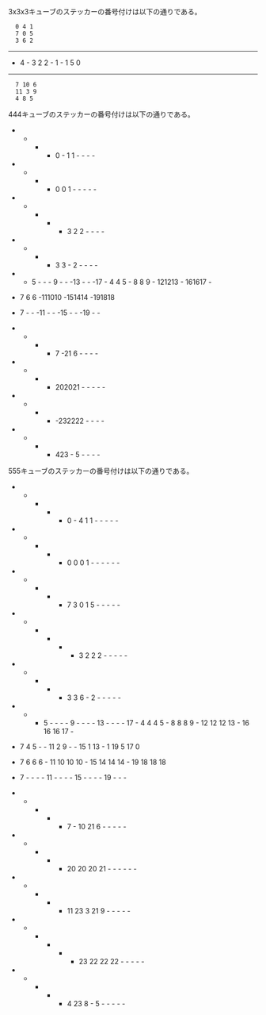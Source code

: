 3x3x3キューブのステッカーの番号付けは以下の通りである。

      0 4 1
      7 0 5
      3 6 2
- - - - - - - - - - - -
- 4 - 3 2 2 - 1 - 1 5 0
- - - - - - - - - - - -
      7 10 6
      11 3 9
      4 8 5

444キューブのステッカーの番号付けは以下の通りである。

 - - - -  0 - 1 1   - - - -
 - - - -  0 0 1 -   - - - -
 - - - -  - 3 2 2   - - - -
 - - - -  3 3 - 2   - - - -

 - - 5 -  - - 9 -   - -13 -   - -17 -
 4 4 5 -  8 8 9 -  121213 -  161617 -
 - 7 6 6  -111010   -151414   -191818
 - 7 - -  -11 - -   -15 - -   -19 - -

 - - - -  7 -21 6   - - - -
 - - - - 202021 -   - - - -
 - - - -  -232222   - - - -
 - - - -  423 - 5   - - - -



555キューブのステッカーの番号付けは以下の通りである。

 - - - - -  0 - 4 1 1   - - - - -
 - - - - -  0 0 0 1 -   - - - - -
 - - - - -  7 3 0 1 5   - - - - -
 - - - - -  - 3 2 2 2   - - - - -
 - - - - -  3 3 6 - 2   - - - - -

 - - - 5 -   -  -  -  9  -    -  -  - 13  -   -  -  - 17  -
 4 4 4 5 -   8  8  8  9  -   12 12 12 13  -  16 16 16 17  -
 - 7 4 5 -   - 11  2  9  -    - 15  1 13  -   1 19  5 17  0
 - 7 6 6 6   - 11 10 10 10    - 15 14 14 14   - 19 18 18 18
 - 7 - - -   - 11  -  -  -    - 15  -  -  -   - 19  -  -  -

 - - - - -   7  - 10 21  6    - - - - -
 - - - - -  20 20 20 21  -    - - - - -
 - - - - -  11 23  3 21  9    - - - - -
 - - - - -   - 23 22 22 22    - - - - -
 - - - - -   4 23  8  -  5    - - - - -


